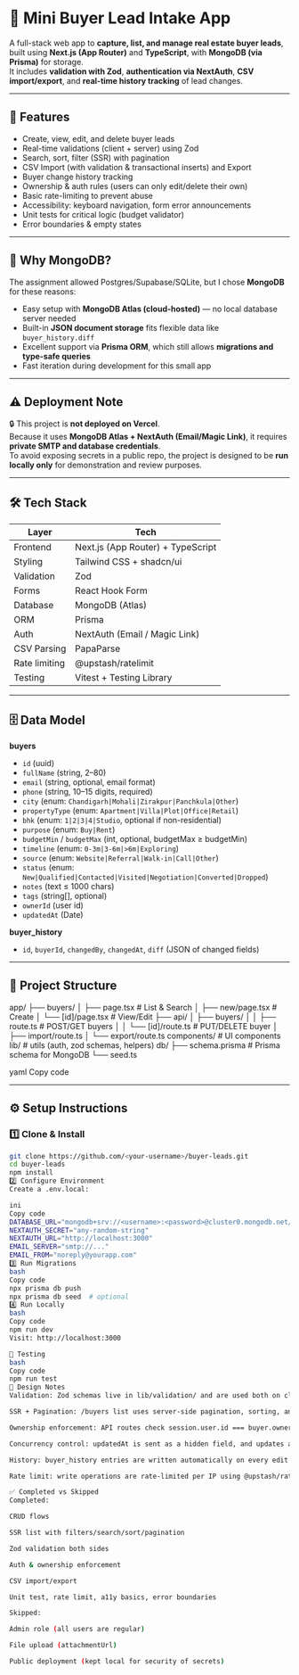 # 📝 Mini Buyer Lead Intake App

A full-stack web app to **capture, list, and manage real estate buyer leads**, built using **Next.js (App Router)** and **TypeScript**, with **MongoDB (via Prisma)** for storage.  
It includes **validation with Zod**, **authentication via NextAuth**, **CSV import/export**, and **real-time history tracking** of lead changes.

---

## 🚀 Features

- Create, view, edit, and delete buyer leads
- Real-time validations (client + server) using Zod
- Search, sort, filter (SSR) with pagination
- CSV Import (with validation & transactional inserts) and Export
- Buyer change history tracking
- Ownership & auth rules (users can only edit/delete their own)
- Basic rate-limiting to prevent abuse
- Accessibility: keyboard navigation, form error announcements
- Unit tests for critical logic (budget validator)
- Error boundaries & empty states

---

## 💾 Why MongoDB?

The assignment allowed Postgres/Supabase/SQLite, but I chose **MongoDB** for these reasons:

- Easy setup with **MongoDB Atlas (cloud-hosted)** — no local database server needed
- Built-in **JSON document storage** fits flexible data like `buyer_history.diff`
- Excellent support via **Prisma ORM**, which still allows **migrations and type-safe queries**
- Fast iteration during development for this small app

---

## ⚠️ Deployment Note

🔒 This project is **not deployed on Vercel**.  
Because it uses **MongoDB Atlas + NextAuth (Email/Magic Link)**, it requires **private SMTP and database credentials**.  
To avoid exposing secrets in a public repo, the project is designed to be **run locally only** for demonstration and review purposes.

---

## 🛠️ Tech Stack

| Layer        | Tech                     |
|--------------|----------------------------|
| Frontend      | Next.js (App Router) + TypeScript |
| Styling       | Tailwind CSS + shadcn/ui |
| Validation    | Zod |
| Forms         | React Hook Form |
| Database      | MongoDB (Atlas) |
| ORM            | Prisma |
| Auth           | NextAuth (Email / Magic Link) |
| CSV Parsing    | PapaParse |
| Rate limiting  | @upstash/ratelimit |
| Testing        | Vitest + Testing Library |

---

## 🗄️ Data Model

**buyers**  
- `id` (uuid)
- `fullName` (string, 2–80)
- `email` (string, optional, email format)
- `phone` (string, 10–15 digits, required)
- `city` (enum: `Chandigarh|Mohali|Zirakpur|Panchkula|Other`)
- `propertyType` (enum: `Apartment|Villa|Plot|Office|Retail`)
- `bhk` (enum: `1|2|3|4|Studio`, optional if non-residential)
- `purpose` (enum: `Buy|Rent`)
- `budgetMin` / `budgetMax` (int, optional, budgetMax ≥ budgetMin)
- `timeline` (enum: `0-3m|3-6m|>6m|Exploring`)
- `source` (enum: `Website|Referral|Walk-in|Call|Other`)
- `status` (enum: `New|Qualified|Contacted|Visited|Negotiation|Converted|Dropped`)
- `notes` (text ≤ 1000 chars)
- `tags` (string[], optional)
- `ownerId` (user id)
- `updatedAt` (Date)

**buyer_history**  
- `id`, `buyerId`, `changedBy`, `changedAt`, `diff` (JSON of changed fields)

---

## 📁 Project Structure

app/
├── buyers/
│ ├── page.tsx # List & Search
│ ├── new/page.tsx # Create
│ └── [id]/page.tsx # View/Edit
├── api/
│ ├── buyers/
│ │ ├── route.ts # POST/GET buyers
│ │ └── [id]/route.ts # PUT/DELETE buyer
│ ├── import/route.ts
│ └── export/route.ts
components/ # UI components
lib/ # utils (auth, zod schemas, helpers)
db/
├── schema.prisma # Prisma schema for MongoDB
└── seed.ts

yaml
Copy code

---

## ⚙️ Setup Instructions

### 1️⃣ Clone & Install

```bash
git clone https://github.com/<your-username>/buyer-leads.git
cd buyer-leads
npm install
2️⃣ Configure Environment
Create a .env.local:

ini
Copy code
DATABASE_URL="mongodb+srv://<username>:<password>@cluster0.mongodb.net/buyer-leads"
NEXTAUTH_SECRET="any-random-string"
NEXTAUTH_URL="http://localhost:3000"
EMAIL_SERVER="smtp://..."          
EMAIL_FROM="noreply@yourapp.com"
3️⃣ Run Migrations
bash
Copy code
npx prisma db push
npx prisma db seed  # optional
4️⃣ Run Locally
bash
Copy code
npm run dev
Visit: http://localhost:3000

🧪 Testing
bash
Copy code
npm run test
🧩 Design Notes
Validation: Zod schemas live in lib/validation/ and are used both on client and API routes

SSR + Pagination: /buyers list uses server-side pagination, sorting, and filters synced to URL

Ownership enforcement: API routes check session.user.id === buyer.ownerId before allowing edits/deletes

Concurrency control: updatedAt is sent as a hidden field, and updates are rejected if stale

History: buyer_history entries are written automatically on every edit

Rate limit: write operations are rate-limited per IP using @upstash/ratelimit

✅ Completed vs Skipped
Completed:

CRUD flows

SSR list with filters/search/sort/pagination

Zod validation both sides

Auth & ownership enforcement

CSV import/export

Unit test, rate limit, a11y basics, error boundaries

Skipped:

Admin role (all users are regular)

File upload (attachmentUrl)

Public deployment (kept local for security of secrets)

